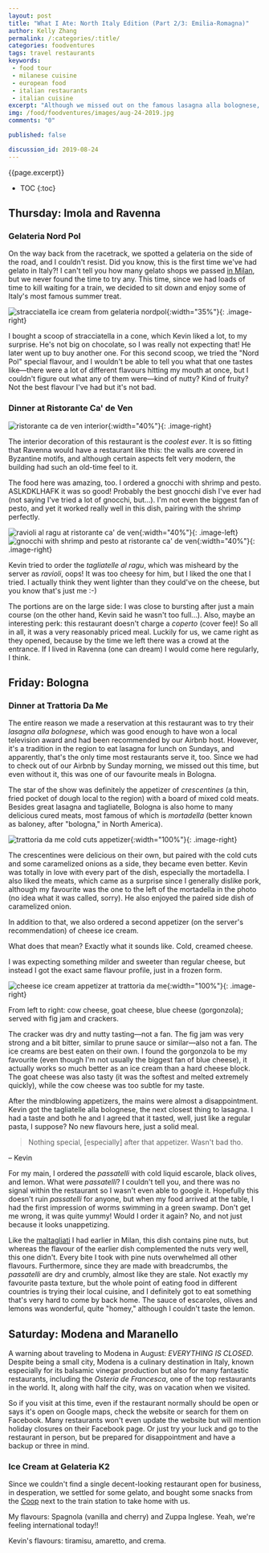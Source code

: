 ```yaml
---
layout: post
title: "What I Ate: North Italy Edition (Part 2/3: Emilia-Romagna)"
author: Kelly Zhang
permalink: /:categories/:title/
categories: foodventures
tags: travel restaurants
keywords:
 - food tour
 - milanese cuisine
 - european food
 - italian restaurants
 - italian cuisine
excerpt: "Although we missed out on the famous lasagna alla bolognese, we managed to have a number of amazing meals and no shortage of gelato!"
img: /food/foodventures/images/aug-24-2019.jpg
comments: "0"

published: false

discussion_id: 2019-08-24
---
```


{{page.excerpt}}

* TOC
{:toc}

## Thursday: Imola and Ravenna

### Gelateria Nord Pol

On the way back from the racetrack, we spotted a gelateria on the side of the road, and I couldn't resist. Did you know, this is the first time we've had gelato in Italy?! I can't tell you how many gelato shops we passed [in Milan](/food/foodventures/what-i-ate-north-italy-edition-milan), but we never found the time to try any. This time, since we had loads of time to kill waiting for a train, we decided to sit down and enjoy some of Italy's most famous summer treat.

![stracciatella ice cream from gelateria nordpol](/food/foodventures/images/gelateria-nordpol-stracciatella.jpg){:width="35%"}{: .image-right}

I bought a scoop of stracciatella in a cone, which Kevin liked a lot, to my surprise. He's not big on chocolate, so I was really not expecting that! He later went up to buy another one. For this second scoop, we tried the "Nord Pol" special flavour, and I wouldn't be able to tell you what that one tastes like—there were a lot of different flavours hitting my mouth at once, but I couldn't figure out what any of them were—kind of nutty? Kind of fruity? Not the best flavour I've had but it's not bad.

### Dinner at Ristorante Ca' de Ven

![ristorante ca de ven interior](/food/foodventures/images/ristorante-ca-de-ven-interior.jpg){:width="40%"}{: .image-right}

The interior decoration of this restaurant is the *coolest ever*. It is so fitting that Ravenna would have a restaurant like this: the walls are covered in Byzantine motifs, and although certain aspects felt very modern, the building had such an old-time feel to it.

The food here was amazing, too. I ordered a gnocchi with shrimp and pesto. ASLKDKLHAFK it was so good! Probably the best gnocchi dish I've ever had (not saying I've tried a lot of gnocchi, but...). I'm not even the biggest fan of pesto, and yet it worked really well in this dish, pairing with the shrimp perfectly.

![ravioli al ragu at ristorante ca' de ven](/food/foodventures/images/ristorante-ca-de-ven-ravioli.jpg){:width="40%"}{: .image-left} ![gnocchi with shrimp and pesto at ristorante ca' de ven](/food/foodventures/images/ristorante-ca-de-ven-gnocchi.jpg){:width="40%"}{: .image-right}

Kevin tried to order the *tagliatelle al ragu*, which was misheard by the server as *ravioli*, oops! It was too cheesy for him, but I liked the one that I tried. I actually think they went lighter than they could've on the cheese, but you know that's just me :-)

The portions are on the large side: I was close to bursting after just a main course (on the other hand, Kevin said he wasn't too full...). Also, maybe an interesting perk: this restaurant doesn't charge a *coperto* (cover fee)! So all in all, it was a very reasonably priced meal. Luckily for us, we came right as they opened, because by the time we left there was a crowd at the entrance. If I lived in Ravenna (one can dream) I would come here regularly, I think.

## Friday: Bologna

### Dinner at Trattoria Da Me

The entire reason we made a reservation at this restaurant was to try their *lasagna alla bolognese*, which was good enough to have won a local television award and had been recommended by our Airbnb host. However, it's a tradition in the region to eat lasagna for lunch on Sundays, and apparently, that's the only time most restaurants serve it, too. Since we had to check out of our Airbnb by Sunday morning, we missed out this time, but even without it, this was one of our favourite meals in Bologna.

The star of the show was definitely the appetizer of *crescentines* (a thin, fried pocket of dough local to the region) with a board of mixed cold meats. Besides great lasagna and tagliatelle, Bologna is also home to many delicious cured meats, most famous of which is *mortadella* (better known as baloney, after "bologna," in North America).

![trattoria da me cold cuts appetizer](/food/foodventures/images/trattoria-da-me-cold-cuts.jpg){:width="100%"}{: .image-right}

The crescentines were delicious on their own, but paired with the cold cuts and some caramelized onions as a side, they became even better. Kevin was totally in love with every part of the dish, especially the mortadella. I also liked the meats, which came as a surprise since I generally dislike pork, although my favourite was the one to the left of the mortadella in the photo (no idea what it was called, sorry). He also enjoyed the paired side dish of caramelized onion.

In addition to that, we also ordered a second appetizer (on the server's recommendation) of cheese ice cream.

What does that mean? Exactly what it sounds like. Cold, creamed cheese.

I was expecting something milder and sweeter than regular cheese, but instead I got the exact same flavour profile, just in a frozen form.

![cheese ice cream appetizer at trattoria da me](/food/foodventures/images/trattoria-da-me-cheese-ice-cream.jpg){:width="100%"}{: .image-right}

From left to right: cow cheese, goat cheese, blue cheese (gorgonzola); served with fig jam and crackers.

The cracker was dry and nutty tasting—not a fan. The fig jam was very strong and a bit bitter, similar to prune sauce or similar—also not a fan. The ice creams are best eaten on their own. I found the gorgonzola to be my favourite (even though I'm not usually the biggest fan of blue cheese), it actually works so much better as an ice cream than a hard cheese block. The goat cheese was also tasty (it was the softest and melted extremely quickly), while the cow cheese was too subtle for my taste.

After the mindblowing appetizers, the mains were almost a disappointment. Kevin got the tagliatelle alla bolognese, the next closest thing to lasagna. I had a taste and both he and I agreed that it tasted, well, just like a regular pasta, I suppose? No new flavours here, just a solid meal.

> Nothing special, [especially] after that appetizer. Wasn't bad tho.

– Kevin

For my main, I ordered the *passatelli* with cold liquid escarole, black olives, and lemon. What were *passatelli*? I couldn't tell you, and there was no signal within the restaurant so I wasn't even able to google it. Hopefully this doesn't ruin *passatelli* for anyone, but when my food arrived at the table, I had the first impression of worms swimming in a green swamp. Don't get me wrong, it was quite yummy! Would I order it again? No, and not just because it looks unappetizing.

Like the [maltagliati](/food/foodventures/what-i-ate-north-italy-edition-milan/#lunch-at-cantina-della-vetra) I had earlier in Milan, this dish contains pine nuts, but whereas the flavour of the earlier dish complemented the nuts very well, this one didn't. Every bite I took with pine nuts overwhelmed all other flavours. Furthermore, since they are made with breadcrumbs, the *passatelli* are dry and crumbly, almost like they are stale. Not exactly my favourite pasta texture, but the whole point of eating food in different countries is trying their local cuisine, and I definitely got to eat something that's very hard to come by back home. The sauce of escaroles, olives and lemons was wonderful, quite "homey," although I couldn't taste the lemon.

## Saturday: Modena and Maranello

A warning about traveling to Modena in August: *EVERYTHING IS CLOSED*. Despite being a small city, Modena is a culinary destination in Italy, known especially for its balsamic vinegar production but also for many fantastic restaurants, including the *Osteria de Francesca*, one of the top restaurants in the world. It, along with half the city, was on vacation when we visited.

So if you visit at this time, even if the restaurant normally should be open or says it's open on Google maps, check the website or search for them on Facebook. Many restaurants won't even update the website but will mention holiday closures on their Facebook page. Or just try your luck and go to the restaurant in person, but be prepared for disappointment and have a backup or three in mind.

### Ice Cream at Gelateria K2

Since we couldn't find a single decent-looking restaurant open for business, in desperation, we settled for some gelato, and bought some snacks from the [Coop](/food/foodventures/italian-junk-food) next to the train station to take home with us.

My flavours: Spagnola (vanilla and cherry) and Zuppa Inglese. Yeah, we're feeling international today!!

Kevin's flavours: tiramisu, amaretto, and crema.
